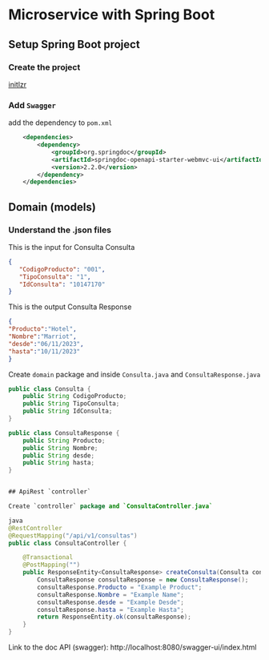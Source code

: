 # Microservice with Spring Boot

## Setup Spring Boot project
### Create the project

[initlzr](https://start.spring.io/#!type=gradle-project&language=java&platformVersion=3.1.5&packaging=jar&jvmVersion=1.8&groupId=upc.edu&artifactId=consultas&name=consultas&description=Demo%20project%20for%20Spring%20Boot&packageName=upc.edu.consultas&dependencies=web)

### Add `Swagger` 

add the dependency to `pom.xml`

```xml
	<dependencies>
		<dependency>
			<groupId>org.springdoc</groupId>
			<artifactId>springdoc-openapi-starter-webmvc-ui</artifactId>
			<version>2.2.0</version>
		</dependency>
	</dependencies>
```

## Domain (models)
### Understand the .json files

This is the input for Consulta
Consulta
```json
{
   "CodigoProducto": "001",
   "TipoConsulta": "1",
   "IdConsulta": "10147170"
}
```


This is the output
Consulta Response
```json
{
"Producto":"Hotel",
"Nombre":"Marriot",
"desde":"06/11/2023",
"hasta":"10/11/2023"
}
```


Create `domain` package and inside `Consulta.java` and `ConsultaResponse.java`

```java
public class Consulta {
    public String CodigoProducto;
    public String TipoConsulta;
    public String IdConsulta;
}
```


```java
public class ConsultaResponse {
	public String Producto;
	public String Nombre;
	public String desde;
	public String hasta;
}


## ApiRest `controller`

Create `controller` package and `ConsultaController.java`

java
@RestController
@RequestMapping("/api/v1/consultas")
public class ConsultaController {

    @Transactional
    @PostMapping("")
    public ResponseEntity<ConsultaResponse> createConsulta(Consulta consulta) {
        ConsultaResponse consultaResponse = new ConsultaResponse();
        consultaResponse.Producto = "Example Product";
        consultaResponse.Nombre = "Example Name";
        consultaResponse.desde = "Example Desde";
        consultaResponse.hasta = "Example Hasta";
        return ResponseEntity.ok(consultaResponse);
    }
}
```

Link to the doc API (swagger): http://localhost:8080/swagger-ui/index.html